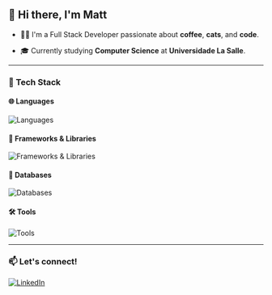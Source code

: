 ## 👋 Hi there, I'm Matt

- 🧑‍💻 I'm a Full Stack Developer passionate about **coffee**, **cats**, and **code**.

- 🎓 Currently studying **Computer Science** at **Universidade La Salle**.

---

### 🚀 Tech Stack

#### 🌐 Languages
<p>
  <img src="https://skillicons.dev/icons?i=html,css,js,ts,java" alt="Languages">
</p>

#### 🧩 Frameworks & Libraries
<p>
  <img src="https://skillicons.dev/icons?i=react,nodejs,spring,tailwind" alt="Frameworks & Libraries">
</p>

#### 💾 Databases
<p>
  <img src="https://skillicons.dev/icons?i=mysql,postgres,mongo" alt="Databases">
</p>

#### 🛠️ Tools
<p>
  <img src="https://skillicons.dev/icons?i=git,figma,postman" alt="Tools">
</p>

---

### 📫 Let's connect!
<p>
  <a href="https://www.linkedin.com/in/matthausalbrecht/" target="_blank">
    <img src="https://skillicons.dev/icons?i=linkedin" alt="LinkedIn">
  </a>
</p>
